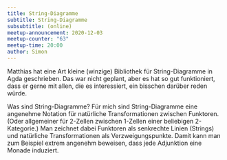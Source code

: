 ```yaml
---
title: String-Diagramme
subtitle: String-Diagramme
subsubtitle: (online)
meetup-announcement: 2020-12-03
meetup-counter: "63"
meetup-time: 20:00
author: Simon
---
```


Matthias hat eine Art kleine (winzige) Bibliothek für String-Diagramme in Agda geschrieben. Das war nicht geplant, aber es hat so gut funktioniert, dass er gerne mit allen, die es interessiert, ein bisschen darüber reden würde.

Was sind String-Diagramme?
Für mich sind String-Diagramme eine angenehme Notation für natürliche Transformationen zwischen Funktoren. (Oder allgemeiner für 2-Zellen zwischen 1-Zellen einer beliebigen 2-Kategorie.) Man zeichnet dabei Funktoren als senkrechte Linien (Strings) und natürliche Transformationen als Verzweigungspunkte. Damit kann man zum Beispiel extrem angenehm beweisen, dass jede Adjunktion eine Monade induziert.

